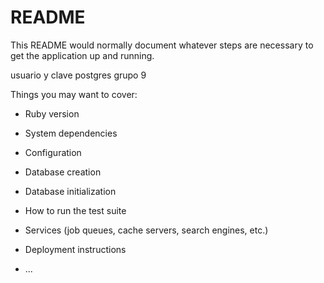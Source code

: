 # README

This README would normally document whatever steps are necessary to get the
application up and running.

usuario y clave postgres grupo 9

Things you may want to cover:

* Ruby version

* System dependencies

* Configuration

* Database creation

* Database initialization

* How to run the test suite

* Services (job queues, cache servers, search engines, etc.)

* Deployment instructions

* ...
